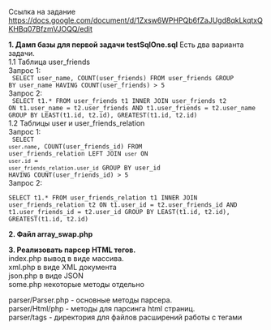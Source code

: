 Ссылка на задание  https://docs.google.com/document/d/1Zxsw6WPHPQb6fZaJUgd8qkLkqtxQKHBq07BfzmVJOQQ/edit

**1. Дамп базы для первой задачи testSqlOne.sql**
Есть два варианта задачи.<br>
1.1 Таблица user_friends<br>
Запрос 1:
<br><code>
SELECT user_name, COUNT(user_friends) 
FROM user_friends 
GROUP BY user_name 
HAVING COUNT(user_friends) > 5
</code><br>
Запрос 2:
<br><code>
SELECT t1.* 
FROM user_friends t1 
INNER JOIN user_friends t2 ON t1.user_name = t2.user_friends AND t1.user_friends = t2.user_name 
GROUP BY LEAST(t1.id, t2.id), GREATEST(t1.id, t2.id)
</code><br>
1.2 Таблицы user и user_friends_relation<br>
Запрос 1:
<br><code>
SELECT `user`.`name`, COUNT(user_friends_id) 
FROM user_friends_relation 
LEFT JOIN `user` ON `user`.`id` = `user_friends_relation`.`user_id` 
GROUP BY user_id 
HAVING COUNT(user_friends_id) > 5
</code><br>
Запрос 2:
<br><code>
SELECT t1.* 
FROM user_friends_relation t1 
INNER JOIN user_friends_relation t2 ON t1.user_id = t2.user_friends_id AND t1.user_friends_id = t2.user_id 
GROUP BY LEAST(t1.id, t2.id), GREATEST(t1.id, t2.id)
</code><br>

**2. Файл array_swap.php<br>**

**3. Реализовать парсер HTML тегов.**
<br>index.php вывод в виде массива.
<br>xml.php в виде XML документа
<br>json.php в виде JSON
<br>some.php некоторые методы отдельно

parser/Parser.php - основные методы парсера.
<br>parser/Html/php - методы для парсинга html страниц.
<br>parser/tags - директория для файлов расширений работы с тегами
